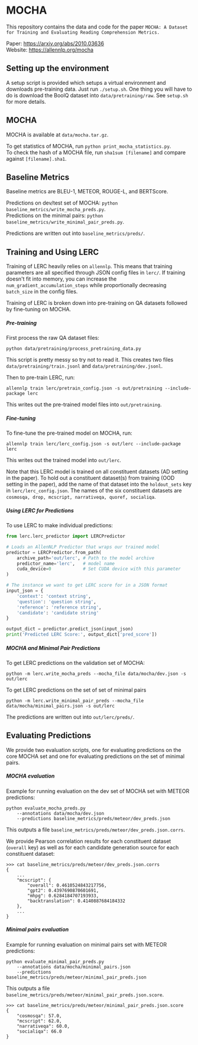 # MOCHA
This repository contains the data and code for the paper `MOCHA: A Dataset for Training and Evaluating Reading Comprehension Metrics.`

Paper: https://arxiv.org/abs/2010.03636 \
Website: https://allennlp.org/mocha

## Setting up the environment
A setup script is provided which setups a virtual environment and downloads pre-training data. Just run `./setup.sh`. One thing you will have to do is download the BoolQ dataset into `data/pretraining/raw`. See `setup.sh` for more details. 

## MOCHA
MOCHA is available at `data/mocha.tar.gz`.

To get statistics of MOCHA, run `python print_mocha_statistics.py`. \
To check the hash of a MOCHA file, run `sha1sum [filename]` and compare against `[filename].sha1`. 

## Baseline Metrics
Baseline metrics are BLEU-1, METEOR, ROUGE-L, and BERTScore.

Predictions on dev/test set of MOCHA: `python baseline_metrics/write_mocha_preds.py`. \
Predictions on the minimal pairs: `python baseline_metrics/write_minimal_pair_preds.py`.

Predictions are written out into `baseline_metrics/preds/`.

## Training and Using LERC
Training of LERC heavily relies on `allennlp`. This means that training parameters are all specified through JSON config files in `lerc/`. If training doesn't fit into memory, you can increase the `num_gradient_accumulation_steps` while proportionally decreasing `batch_size` in the config files.


Training of LERC is broken down into pre-training on QA datasets followed by fine-tuning on MOCHA. 

##### Pre-training
First process the raw QA dataset files:
```
python data/pretraining/process_pretraining_data.py
```
This script is pretty messy so try not to read it. This creates two files `data/pretraining/train.jsonl` and `data/pretraining/dev.jsonl`.

Then to pre-train LERC, run: 
```
allennlp train lerc/pretrain_config.json -s out/pretraining --include-package lerc
```
This writes out the pre-trained model files into `out/pretraining`.

##### Fine-tuning
To fine-tune the pre-trained model on MOCHA, run:
```
allennlp train lerc/lerc_config.json -s out/lerc --include-package lerc
```
This writes out the trained model into `out/lerc`.

Note that this LERC model is trained on all constituent datasets (AD setting in the paper). To hold out a constituent dataset(s) from training (OOD setting in the paper), add the name of that dataset into the `holdout_sets` key in `lerc/lerc_config.json`. The names of the six constituent datasets are `cosmosqa, drop, mcscript, narrativeqa, quoref, socialiqa`.

##### Using LERC for Predictions
To use LERC to make individual predictions:
```python
from lerc.lerc_predictor import LERCPredictor

# Loads an AllenNLP Predictor that wraps our trained model
predictor = LERCPredictor.from_path(
    archive_path='out/lerc', # Path to the model archive
    predictor_name='lerc',   # model name
    cuda_device=0            # Set CUDA device with this parameter
)

# The instance we want to get LERC score for in a JSON format
input_json = {
    'context': 'context string',
    'question': 'question string',
    'reference': 'reference string', 
    'candidate': 'candidate string'
}

output_dict = predictor.predict_json(input_json)
print('Predicted LERC Score:', output_dict['pred_score'])
```

##### MOCHA and Minimal Pair Predictions
To get LERC predictions on the validation set of MOCHA:
```
python -m lerc.write_mocha_preds --mocha_file data/mocha/dev.json -s out/lerc
```
To get LERC predictions on the set of set of minimal pairs
```
python -m lerc.write_minimal_pair_preds --mocha_file data/mocha/minimal_pairs.json -s out/lerc
```

The predictions are written out into `out/lerc/preds/`.

## Evaluating Predictions
We provide two evaluation scripts, one for evaluating predictions on the core MOCHA set and one for evaluating predictions on the set of minimal pairs.

##### MOCHA evaluation
Example for running evaluation on the dev set of MOCHA set with METEOR predictions:
```
python evaluate_mocha_preds.py 
    --annotations data/mocha/dev.json 
    --predictions baseline_metrics/preds/meteor/dev_preds.json
```
This outputs a file `baseline_metrics/preds/meteor/dev_preds.json.corrs`.

We provide Pearson correlation results for each constituent dataset (`overall` key) as well as for each candidate generation source for each constituent dataset:

```
>>> cat baseline_metrics/preds/meteor/dev_preds.json.corrs
{
    ...
    "mcscript": {
        "overall": 0.4610524843217756,
        "gpt2": 0.4397690870601691,
        "mhpg": 0.6284184707193933,
        "backtranslation": 0.4140887684184332
    },
    ...
}
``` 

##### Minimal pairs evaluation
Example for running evaluation on minimal pairs set with METEOR predictions:
```
python evaluate_minimal_pair_preds.py 
    --annotations data/mocha/minimal_pairs.json
    --predictions baseline_metrics/preds/meteor/minimal_pair_preds.json
```
This outputs a file `baseline_metrics/preds/meteor/minimal_pair_preds.json.score`.

```
>>> cat baseline_metrics/preds/meteor/minimal_pair_preds.json.score
{
    "cosmosqa": 57.0,
    "mcscript": 62.0,
    "narrativeqa": 60.0,
    "socialiqa": 66.0
}
``` 